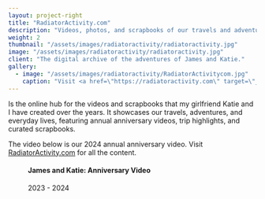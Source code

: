```yaml
---
layout: project-right
title: "RadiatorActivity.com"
description: "Videos, photos, and scrapbooks of our travels and adventures."
weight: 2
thumbnail: "/assets/images/radiatoractivity/radiatoractivity.jpg"
image: "/assets/images/radiatoractivity/radiatoractivity.jpg"
client: "The digital archive of the adventures of James and Katie."
gallery:
  - image: "/assets/images/radiatoractivity/RadiatorActivitycom.jpg"
    caption: "Visit <a href=\"https://radiatoractivity.com\" target=\"_blank\">RadiatorActivity.com</a>"
---
```


Is the online hub for the videos and scrapbooks that my girlfriend Katie and I have created over the years. It showcases our travels, adventures, and everyday lives, featuring annual anniversary videos, trip highlights, and curated scrapbooks. 

The video below is our 2024 annual anniversary video. Visit [RadiatorActivity.com](https://radiatoractivity.com) for all the content.

<figure class="figure-full">
  <div id="player" data-plyr-provider="youtube" data-plyr-embed-id="RXLStxyTiPE"></div>
  <figcaption>
    <h4>James and Katie: Anniversary Video</h4>
    <p>2023 - 2024</p>
  </figcaption>
</figure>